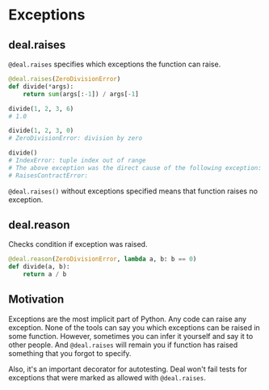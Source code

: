 # Exceptions

## deal.raises

`@deal.raises` specifies which exceptions the function can raise.

```python
@deal.raises(ZeroDivisionError)
def divide(*args):
    return sum(args[:-1]) / args[-1]

divide(1, 2, 3, 6)
# 1.0

divide(1, 2, 3, 0)
# ZeroDivisionError: division by zero

divide()
# IndexError: tuple index out of range
# The above exception was the direct cause of the following exception:
# RaisesContractError:
```

`@deal.raises()` without exceptions specified means that function raises no exception.

## deal.reason

Checks condition if exception was raised.

```python run
@deal.reason(ZeroDivisionError, lambda a, b: b == 0)
def divide(a, b):
    return a / b
```

## Motivation

Exceptions are the most implicit part of Python. Any code can raise any exception. None of the tools can say you which exceptions can be raised in some function. However, sometimes you can infer it yourself and say it to other people. And `@deal.raises` will remain you if function has raised something that you forgot to specify.

Also, it's an important decorator for autotesting. Deal won't fail tests for exceptions that were marked as allowed with `@deal.raises`.
